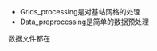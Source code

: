 - Grids_processing是对基站网格的处理  
- Data_preprocessing是简单的数据预处理  

数据文件都在[](https://cloud.tsinghua.edu.cn/d/0e3d4d1729494a548657/)
